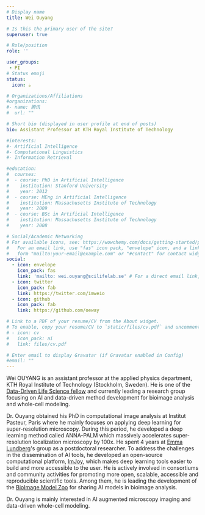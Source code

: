 ```yaml
---
# Display name
title: Wei Ouyang

# Is this the primary user of the site?
superuser: true

# Role/position
role: ''

user_groups:
 - PI
# Status emoji
status:
  icon: ☕️

# Organizations/Affiliations
#organizations:
#- name: 腾讯
#  url: ""

# Short bio (displayed in user profile at end of posts)
bio: Assistant Professor at KTH Royal Institute of Technology

#interests:
#- Artificial Intelligence
#- Computational Linguistics
#- Information Retrieval

#education:
#  courses:
#  - course: PhD in Artificial Intelligence
#    institution: Stanford University
#    year: 2012
#  - course: MEng in Artificial Intelligence
#    institution: Massachusetts Institute of Technology
#    year: 2009
#  - course: BSc in Artificial Intelligence
#    institution: Massachusetts Institute of Technology
#    year: 2008

# Social/Academic Networking
# For available icons, see: https://wowchemy.com/docs/getting-started/page-builder/#icons
#   For an email link, use "fas" icon pack, "envelope" icon, and a link in the
#   form "mailto:your-email@example.com" or "#contact" for contact widget.
social:
  - icon: envelope
    icon_pack: fas
    link: 'mailto: wei.ouyang@scilifelab.se' # For a direct email link, use "mailto:test@example.org".
  - icon: twitter
    icon_pack: fab
    link: https://twitter.com/imweio
  - icon: github
    icon_pack: fab
    link: https://github.com/oeway

# Link to a PDF of your resume/CV from the About widget.
# To enable, copy your resume/CV to `static/files/cv.pdf` and uncomment the lines below.
# - icon: cv
#   icon_pack: ai
#   link: files/cv.pdf

# Enter email to display Gravatar (if Gravatar enabled in Config)
#email: ""
---
```


Wei OUYANG is an assistant professor at the applied physics department, KTH Royal Institute of Technology (Stockholm, Sweden). He is one of the [Data-Driven Life Science fellow](https://www.scilifelab.se/research/?filter=all#DDlsfellows) and currently leading a research group focusing on AI and data-driven method development for bioimage analysis and whole-cell modeling.

Dr. Ouyang obtained his PhD in computational image analysis at Institut Pasteur, Paris where he mainly focuses on applying deep learning for super-resolution microscopy. During this period, he developed a deep learning method called ANNA-PALM which massively accelerates super-resolution localization microscopy by 100x. He spent 4 years at [Emma Lundberg](https://biox.stanford.edu/people/emma-lundberg)'s group as a postdoctoral researcher. To address the challenges in the dissemination of AI tools, he developed an open-source computational platform, [ImJoy](https://imjoy.io), which makes deep learning tools easier to build and more accessible to the user. He is actively involved in consortiums and community activities for promoting more open, scalable, accessible and reproducible scientific tools. Among them, he is leading the development of the [BioImage Model Zoo](https://bioimage.io) for sharing AI models in bioimage analysis.

Dr. Ouyang is mainly interested in AI augmented microscopy imaging and data-driven whole-cell modeling.

<!-- {{< icon name="download" pack="fas" >}} {{< staticref "uploads/resume.pdf" "newtab" >}}Download{{< /staticref >}} my resumé as a PDF. -->
